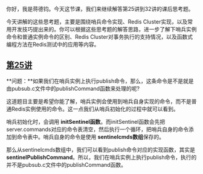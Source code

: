 你好，我是蒋德钧。今天这节课，我们来继续解答第25讲到32讲的课后思考题。

今天讲解的这些思考题，主要是围绕哨兵命令实现、Redis Cluster实现，以及常用开发技巧提出来的。你可以根据这些思考题的解答思路，进一步了解下哨兵实例命令和普通实例命令的区别、Redis Cluster对事务执行的支持情况，以及函数式编程方法在Redis测试中的应用等内容。

## [第25讲](https://time.geekbang.org/column/article/422627)

**问题：**如果我们在哨兵实例上执行publish命令，那么，这条命令是不是就是由pubsub.c文件中的publishCommand函数来处理的呢?

这道题目主要是希望你能了解，哨兵实例会使用到哨兵自身实现的命令，而不是普通Redis实例使用的命令。这一点我们从哨兵初始化的过程中就可以看到。

哨兵初始化时，会调用 **initSentinel函数**。而initSentinel函数会先把server.commands对应的命令表清空，然后执行一个循环，把哨兵自身的命令添加到命令表中。哨兵自身的命令是使用 **sentinelcmds数组**保存的。

那么从sentinelcmds数组中，我们可以看到publish命令对应的实现函数，其实是 **sentinelPublishCommand**。所以，我们在哨兵实例上执行publish命令，执行的并不是pubsub.c文件中的publishCommand函数。